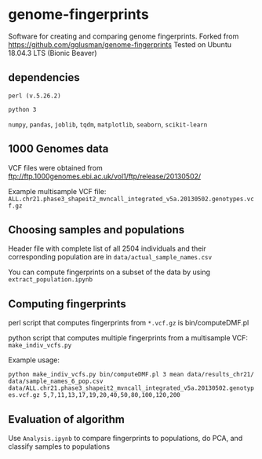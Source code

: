 # genome-fingerprints
Software for creating and comparing genome fingerprints.
Forked from https://github.com/gglusman/genome-fingerprints
Tested on Ubuntu 18.04.3 LTS (Bionic Beaver)

## dependencies
`perl (v.5.26.2)`

`python 3`

`numpy`, `pandas`, `joblib`, `tqdm`, `matplotlib`, `seaborn`, `scikit-learn`

## 1000 Genomes data
VCF files were obtained from ftp://ftp.1000genomes.ebi.ac.uk/vol1/ftp/release/20130502/

Example multisample VCF file: `ALL.chr21.phase3_shapeit2_mvncall_integrated_v5a.20130502.genotypes.vcf.gz`

## Choosing samples and populations
Header file with complete list of all 2504 individuals and their corresponding population are in `data/actual_sample_names.csv`

You can compute fingerprints on a subset of the data by using `extract_population.ipynb`

## Computing fingerprints
perl script that computes fingerprints from `*.vcf.gz` is bin/computeDMF.pl

python script that computes multiple fingerprints from a multisample VCF: `make_indiv_vcfs.py`

Example usage:

`python make_indiv_vcfs.py bin/computeDMF.pl 3 mean data/results_chr21/ data/sample_names_6_pop.csv data/ALL.chr21.phase3_shapeit2_mvncall_integrated_v5a.20130502.genotypes.vcf.gz 5,7,11,13,17,19,20,40,50,80,100,120,200`

## Evaluation of algorithm
Use `Analysis.ipynb` to compare fingerprints to populations, do PCA, and classify samples to populations
